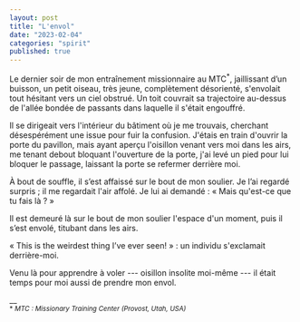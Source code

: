 ```yaml
---
layout: post
title: "L'envol"
date: "2023-02-04"
categories: "spirit"
published: true
---
```


Le dernier soir de mon entraînement missionnaire au MTC<sup>*</sup>, jaillissant d’un buisson, un petit oiseau, très jeune, complètement désorienté, s'envolait tout hésitant vers un ciel obstrué. Un toit couvrait sa trajectoire au-dessus de l'allée bondée de passants dans laquelle il s'était engouffré.  

Il se dirigeait vers l'intérieur du bâtiment où je me trouvais, cherchant désespérément une issue pour fuir la confusion. J'étais en train d'ouvrir la porte du pavillon, mais ayant aperçu l'oisillon venant vers moi dans les airs, me tenant debout bloquant l'ouverture de la porte, j'ai levé un pied pour lui bloquer le passage, laissant la porte se refermer derrière moi.

À bout de souffle, il s’est affaissé sur le bout de mon soulier. Je l’ai regardé surpris ; il me regardait l'air affolé. Je lui ai demandé : « Mais qu'est-ce que tu fais là ? »  

Il est demeuré là sur le bout de mon soulier l'espace d'un moment, puis il s’est envolé, titubant dans les airs.

« This is the weirdest thing I’ve ever seen! » : un individu s'exclamait derrière-moi.

Venu là pour apprendre à voler --- oisillon insolite moi-même --- il était temps pour moi aussi de prendre mon envol.

__  
<sup>* *MTC : Missionary Training Center (Provost, Utah, USA)* </sup>
